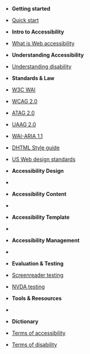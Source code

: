 - **Getting started**
 - [Quick start](tutorials/)
- **Intro to Accessibility**
 - [What is Web accessibility](tutorials/what-is-web-accessibility)
- **Understanding Accessibility**
 - [Understanding disability](tutorials/understanding-disability)
- **Standards & Law**
 - [W3C WAI](tutorials/sl-wai)
 - [WCAG 2.0](tutorials/sl-wcag-2-0)
 - [ATAG 2.0](tutorials/sl-atag-2-0)
 - [UAAG 2.0](tutorials/sl-uaag-2-0)
 - [WAI-ARIA 1.1](tutorials/sl-wai-aria-1-1) 
 - [DHTML Style guide](tutorials/sl-dhtml-style-guide)
 - [US Web design standards](tutorials/sl-us-web-design-standards)
 
- **Accessibility Design**
 - 
- **Accessibility Content**
 - 
- **Accessibility Template**
 - 
- **Accessibility Management**
 - 
- **Evaluation & Testing**
 - [Screenreader testing](tutorials/sc-testing)
 - [NVDA testing](tutorials/sc-nvda-testing)
- **Tools & Reesources**
 - 
- **Dictionary**
 - [Terms of accessibility](tutorials/glossary-accessibility)
 - [Terms of disability](tutorials/glossary-disability)
